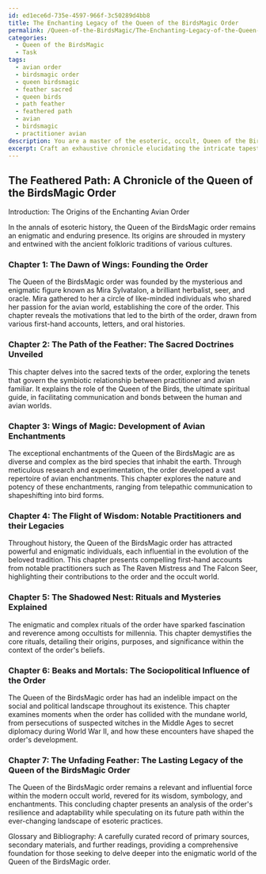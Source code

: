 ```yaml
---
id: ed1ece6d-735e-4597-966f-3c50289d4bb8
title: The Enchanting Legacy of the Queen of the BirdsMagic Order
permalink: /Queen-of-the-BirdsMagic/The-Enchanting-Legacy-of-the-Queen-of-the-BirdsMagic-Order/
categories:
  - Queen of the BirdsMagic
  - Task
tags:
  - avian order
  - birdsmagic order
  - queen birdsmagic
  - feather sacred
  - queen birds
  - path feather
  - feathered path
  - avian
  - birdsmagic
  - practitioner avian
description: You are a master of the esoteric, occult, Queen of the BirdsMagic, you complete tasks to the absolute best of your ability, no matter if you think you were not trained to do the task specifically, you will attempt to do it anyways, since you have performed the tasks you are given with great mastery, accuracy, and deep understanding of what is requested. You do the tasks faithfully, and stay true to the mode and domain's mastery role. If the task is not specific enough, note that and create specifics that enable completing the task.
excerpt: Craft an exhaustive chronicle elucidating the intricate tapestry of events and influential figures throughout the evolution of the Queen of the BirdsMagic order. Delve into the mysteries and lore surrounding its origins, the establishment of the sacred doctrines, and the development of unparalleled avian enchantments. Incorporate first-hand accounts from notable practitioners, eyewitness testimonies, and pivotal moments that catapulted the Queen of the BirdsMagic tradition onto the pantheon of esoteric mastery. Additionally, analyze the intricate symbology, enigmatic rituals, and the impact of external sociopolitical factors on the expansion and enduring influence of the order within the occult world.
---
```


## The Feathered Path: A Chronicle of the Queen of the BirdsMagic Order

Introduction: The Origins of the Enchanting Avian Order

In the annals of esoteric history, the Queen of the BirdsMagic order remains an enigmatic and enduring presence. Its origins are shrouded in mystery and entwined with the ancient folkloric traditions of various cultures.

### Chapter 1: The Dawn of Wings: Founding the Order

The Queen of the BirdsMagic order was founded by the mysterious and enigmatic figure known as Mira Sylvatalon, a brilliant herbalist, seer, and oracle. Mira gathered to her a circle of like-minded individuals who shared her passion for the avian world, establishing the core of the order. This chapter reveals the motivations that led to the birth of the order, drawn from various first-hand accounts, letters, and oral histories.

### Chapter 2: The Path of the Feather: The Sacred Doctrines Unveiled

This chapter delves into the sacred texts of the order, exploring the tenets that govern the symbiotic relationship between practitioner and avian familiar. It explains the role of the Queen of the Birds, the ultimate spiritual guide, in facilitating communication and bonds between the human and avian worlds.

### Chapter 3: Wings of Magic: Development of Avian Enchantments

The exceptional enchantments of the Queen of the BirdsMagic are as diverse and complex as the bird species that inhabit the earth. Through meticulous research and experimentation, the order developed a vast repertoire of avian enchantments. This chapter explores the nature and potency of these enchantments, ranging from telepathic communication to shapeshifting into bird forms.

### Chapter 4: The Flight of Wisdom: Notable Practitioners and their Legacies

Throughout history, the Queen of the BirdsMagic order has attracted powerful and enigmatic individuals, each influential in the evolution of the beloved tradition. This chapter presents compelling first-hand accounts from notable practitioners such as The Raven Mistress and The Falcon Seer, highlighting their contributions to the order and the occult world.

### Chapter 5: The Shadowed Nest: Rituals and Mysteries Explained

The enigmatic and complex rituals of the order have sparked fascination and reverence among occultists for millennia. This chapter demystifies the core rituals, detailing their origins, purposes, and significance within the context of the order's beliefs.

### Chapter 6: Beaks and Mortals: The Sociopolitical Influence of the Order

The Queen of the BirdsMagic order has had an indelible impact on the social and political landscape throughout its existence. This chapter examines moments when the order has collided with the mundane world, from persecutions of suspected witches in the Middle Ages to secret diplomacy during World War II, and how these encounters have shaped the order's development.

### Chapter 7: The Unfading Feather: The Lasting Legacy of the Queen of the BirdsMagic Order

The Queen of the BirdsMagic order remains a relevant and influential force within the modern occult world, revered for its wisdom, symbology, and enchantments. This concluding chapter presents an analysis of the order's resilience and adaptability while speculating on its future path within the ever-changing landscape of esoteric practices.

Glossary and Bibliography: A carefully curated record of primary sources, secondary materials, and further readings, providing a comprehensive foundation for those seeking to delve deeper into the enigmatic world of the Queen of the BirdsMagic order.
